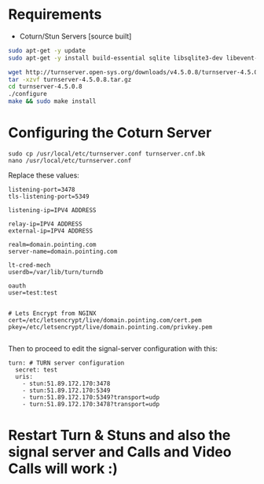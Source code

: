 # Requirements

- Coturn/Stun Servers [source built]

```bash
sudo apt-get -y update
sudo apt-get -y install build-essential sqlite libsqlite3-dev libevent-dev libssl-dev
```

```bash
wget http://turnserver.open-sys.org/downloads/v4.5.0.8/turnserver-4.5.0.8.tar.gz
tar -xzvf turnserver-4.5.0.8.tar.gz
cd turnserver-4.5.0.8
./configure
make && sudo make install
```

# Configuring the Coturn Server


```
sudo cp /usr/local/etc/turnserver.conf turnserver.cnf.bk
nano /usr/local/etc/turnserver.conf
```

Replace these values:

```
listening-port=3478
tls-listening-port=5349

listening-ip=IPV4 ADDRESS

relay-ip=IPV4 ADDRESS
external-ip=IPV4 ADDRESS

realm=domain.pointing.com
server-name=domain.pointing.com

lt-cred-mech
userdb=/var/lib/turn/turndb

oauth
user=test:test


# Lets Encrypt from NGINX
cert=/etc/letsencrypt/live/domain.pointing.com/cert.pem
pkey=/etc/letsencrypt/live/domain.pointing.com/privkey.pem


```


Then to proceed to edit the signal-server configuration with this:

```
turn: # TURN server configuration
  secret: test
  uris:
    - stun:51.89.172.170:3478
    - stun:51.89.172.170:5349
    - turn:51.89.172.170:5349?transport=udp
    - turn:51.89.172.170:3478?transport=udp
```

# Restart Turn & Stuns and also the signal server and Calls and Video Calls will work :)
